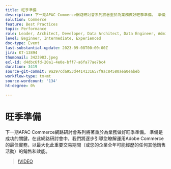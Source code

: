 ```yaml
---
title: 旺季準備
description: 下一期APAC Commerce網路研討會系列將著重於為業務做好旺季準備。 準備是成功的關鍵，在此網路研討會中，我們將逐步引導您瞭解運用Adobe Commerce的最佳實務，以最大化此重要交易期間（或您的企業全年可能經歷的任何其他銷售活動）的銷售和效能。
solution: Commerce
feature: Best Practices
topic: Performance
role: Leader, Architect, Developer, Data Architect, Data Engineer, Admin, User
level: Beginner, Intermediate, Experienced
doc-type: Event
last-substantial-update: 2023-09-08T00:00:00Z
jira: KT-13894
thumbnail: 3423983.jpeg
exl-id: d4dbc6fd-20a1-4e0e-bff7-a6fa77ae7bc4
duration: 3419
source-git-commit: 9a297cda953d4414131657f9ac84580aea0eabeb
workflow-type: tm+mt
source-wordcount: '134'
ht-degree: 0%

---
```


# 旺季準備

下一期APAC Commerce網路研討會系列將著重於為業務做好旺季準備。 準備是成功的關鍵，在此網路研討會中，我們將逐步引導您瞭解運用Adobe Commerce的最佳實務，以最大化此重要交易期間（或您的企業全年可能經歷的任何其他銷售活動）的銷售和效能。

>[!VIDEO](https://video.tv.adobe.com/v/3423983/?learn=on)
